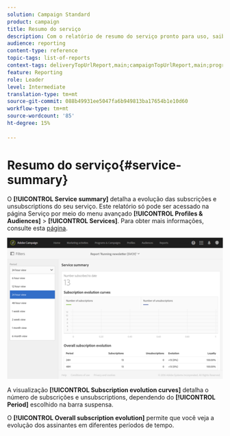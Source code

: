 ```yaml
---
solution: Campaign Standard
product: campaign
title: Resumo do serviço
description: Com o relatório de resumo do serviço pronto para uso, saiba mais sobre a evolução das subscrições e unsubscriptions.
audience: reporting
content-type: reference
topic-tags: list-of-reports
context-tags: deliveryTopUrlReport,main;campaignTopUrlReport,main;programTopUrlReport,main
feature: Reporting
role: Leader
level: Intermediate
translation-type: tm+mt
source-git-commit: 088b49931ee5047fa6b949813ba17654b1e10d60
workflow-type: tm+mt
source-wordcount: '85'
ht-degree: 15%

---
```



# Resumo do serviço{#service-summary}

O **[!UICONTROL Service summary]** detalha a evolução das subscrições e unsubscriptions do seu serviço.
Este relatório só pode ser acessado na página Serviço por meio do menu avançado **[!UICONTROL Profiles & Audiences]** > **[!UICONTROL Services]**. Para obter mais informações, consulte esta [página](../../audiences/using/monitoring-subscriptions.md#service-reports).

![](assets/service-summary.png)

A visualização **[!UICONTROL Subscription evolution curves]** detalha o número de subscrições e unsubscriptions, dependendo do **[!UICONTROL Period]** escolhido na barra suspensa.

O **[!UICONTROL Overall subscription evolution]** permite que você veja a evolução dos assinantes em diferentes períodos de tempo.
